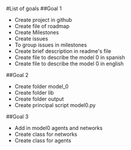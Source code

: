 #List of goals
##Goal 1
* Create project in github
* Create file of roadmap
* Create Milestones
* Create issues
* To group issues in milestones
* Create brief description in readme's file
* Create file to describe the model 0 in spanish
* Create file to describe the model 0 in english


##Goal 2

* Create folder model_0
* Create folder lib
* Create folder output
* Create principal script model0.py

##Goal 3

* Add in model0 agents and networks
* Create class for networks
* Create class for agents

